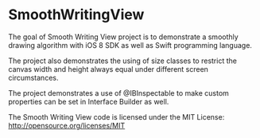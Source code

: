 # SmoothWritingView

The goal of Smooth Writing View project is to demonstrate a smoothly drawing algorithm with iOS 8 SDK as well as Swift programming language.

The project also demonstrates the using of size classes to restrict the canvas width and height always equal under different screen circumstances.

The project demonstrates a use of @IBInspectable to make custom properties can be set in Interface Builder as well.

The Smooth Writing View code is licensed under the MIT License: http://opensource.org/licenses/MIT
